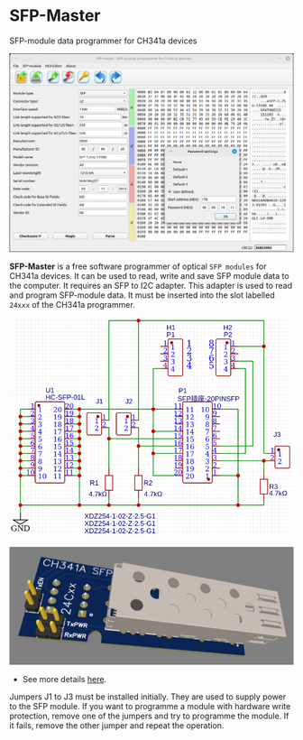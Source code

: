 # SFP-Master
SFP-module data programmer for CH341a devices

![SFP-Master](img/screenshot.png) 

**SFP-Master** is a free software programmer of optical `SFP modules` for CH341a devices. It can be used to read, write and save SFP module data to the computer. It requires an SFP to I2C adapter. This adapter is used to read and program SFP-module data. It must be inserted into the slot labelled `24xxx` of the CH341a programmer.

![Adapter schematic](img/my_sfp_adapter_sch.png)

![Adapter schematic](img/my_sfp_adapter_3d.png)

- See more details [here](https://github.com/bigbigmdm/Tools_for_CH341A_programmer?tab=readme-ov-file#Homemade-Chip-adapters).

Jumpers J1 to J3 must be installed initially. They are used to supply power to the SFP module. If you want to programme a module with hardware write protection, remove one of the jumpers and try to programme the module. If it fails, remove the other jumper and repeat the operation.
